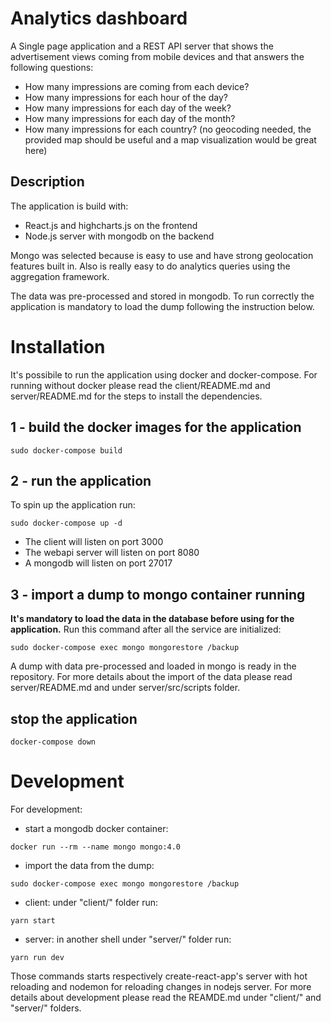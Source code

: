 # Analytics dashboard

A Single page application and a REST API server that shows the advertisement views coming from mobile devices and that answers the following questions:

* How many impressions are coming from each device?
* How many impressions for each hour of the day?
* How many impressions for each day of the week?
* How many impressions for each day of the month?
* How many impressions for each country? (no geocoding needed, the provided map should be useful and a map visualization would be great here)

## Description

The application is build with:
- React.js and highcharts.js on the frontend
- Node.js server with mongodb on the backend

Mongo was selected because is easy to use and have strong geolocation features built in.
Also is really easy to do analytics queries using the aggregation framework.

The data was pre-processed and stored in mongodb. To run correctly the application is mandatory to load the dump following the instruction below.


# Installation

It's possibile to run the application using docker and docker-compose.
For running without docker please read the client/README.md and server/README.md for the steps to install the dependencies.

## 1 - build the docker images for the application

```
sudo docker-compose build
```

## 2 - run the application

To spin up the application run:
```
sudo docker-compose up -d
```
- The client will listen on port 3000
- The webapi server will listen on port 8080
- A mongodb will listen on port 27017


## 3 - import a dump to mongo container running

**It's mandatory to load the data in the database before using for the application.** Run this command after all the service are initialized:
```
sudo docker-compose exec mongo mongorestore /backup
```

A dump with data pre-processed and loaded in mongo is ready in the repository.
For more details about the import of the data please read server/README.md and under server/src/scripts folder.


## stop the application

```
docker-compose down
```

# Development

For development:

- start a mongodb docker container:
```
docker run --rm --name mongo mongo:4.0 
```

- import the data from the dump:
```
sudo docker-compose exec mongo mongorestore /backup
```

- client: under "client/" folder run:
```
yarn start
```

- server: in another shell under "server/" folder run:
```
yarn run dev
```

Those commands starts respectively create-react-app's server with hot reloading and nodemon for reloading changes in nodejs server.
For more details about development please read the REAMDE.md under "client/" and "server/" folders.
